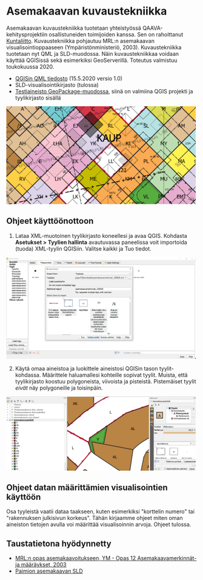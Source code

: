 # Asemakaavan kuvaustekniikka

Asemakaavan kuvaustekniikka tuotetaan yhteistyössä QAAVA-kehitysprojektiin osallistuneiden toimijoiden kanssa. 
Sen on rahoittanut [Kuntaliitto](https://www.kuntaliitto.fi/ajankohtaista/2020/avoin-tyylikirjasto-helpottaa-asemakaavojen-digitalisointia?fbclid=IwAR3d_moQRJR0IxAxzJXxjlo4YtGfzT4ju87H8DTurRdNXtqo7FvnMIFkCUA). Kuvaustekniikka pohjautuu MRL:n asemakaavan visualisointioppaaseen (Ympäristönministeriö, 2003). Kuvaustekniikka tuotetaan nyt QML ja SLD-muodossa. Näin kuvaustekniikkaa voidaan käyttää QGISissä sekä esimerkiksi GeoServerillä. Toteutus valmistuu toukokuussa 2020.

- [QGISin QML tiedosto](asemakaavamerkinnat.xml) (15.5.2020 versio 1.0)
- SLD-visualisointikirjasto (tulossa)
- [Testiaineisto GeoPackage-muodossa](Testiasemakaava.gpkg), siinä on valmiina QGIS projekti ja tyylikirjasto sisällä

<img src="testiaineisto_asemakaavan_tyylit.png" width="500"/>

## Ohjeet käyttöönottoon

1. Lataa XML-muotoinen tyylikirjasto koneellesi ja avaa QGIS. Kohdasta **Asetukset > Tyylien hallinta** avautuvassa paneelissa voit importoida (tuoda) XML-tyylin QGISiin. Valitse kaikki ja Tuo tiedot. 

<img src="tyylien_tuonti_QGIS.png" width="500"/>

2.  Käytä omaa aineistoa ja luokittele aineistosi QGISin tason tyylit-kohdassa. Määrittele haluamallesi kohteille sopivat tyylit. Muista, että tyylikirjasto koostuu polygoneista, viivoista ja pisteistä. Pistemäiset tyylit *eivät* näy polygoneille ja toisinpäin. 

<img src="tyylien_lisaaminen.png" width="500"/>

## Ohjeet datan määrittämien visualisointien käyttöön

Osa tyyleistä vaatii dataa taakseen, kuten esimerkiksi "korttelin numero" tai "rakennuksen julkisivun korkeus". Tähän kirjaamme ohjeet miten oman aineiston tietojen avulla voi määrittää visualisoinnin arvoja. Ohjeet tulossa.

## Taustatietona hyödynnetty
- [MRL:n opas asemakaavoitukseen, YM - Opas 12 Asemakaavamerkinnät- ja määräykset, 2003](https://www.ym.fi/fi-FI/Maankaytto_ja_rakentaminen/Lainsaadanto_ja_ohjeet/Maankaytto_ja_rakennuslaki_2000_sarja/Opas_12_Asemakaavamerkinnat_ja_maaraykse(4437))
- [Paimion asemakaavan SLD](paimion-asemakaavan-sld)
